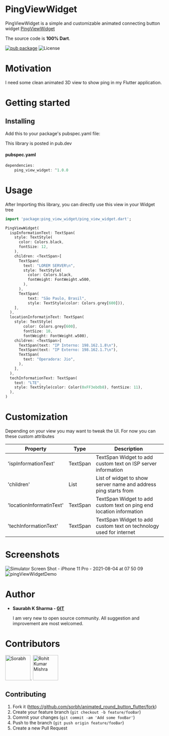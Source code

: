 
# PingViewWidget
PingViewWidget is a simple and customizable animated connecting button widget [PingViewWidget](https://github.com/Sorbh/PingViewWidget)

The source code is **100% Dart**.

[![pub package](https://img.shields.io/pub/v/kdgaugeview.svg?style=flat-square)](https://pub.dartlang.org/packages/PingViewWidget)  ![License](https://img.shields.io/badge/License-BSD%203--Clause-blue.svg?style=flat-square)


# Motivation

I need some clean animated 3D view to show ping in my Flutter application.

# Getting started

## Installing
Add this to your package's pubspec.yaml file:

This library is posted in pub.dev

#### pubspec.yaml
```dart
dependencies:  
	ping_view_widget: ^1.0.0
```

# Usage

After Importing this library, you can directly use this view in your Widget tree

```dart
import 'package:ping_view_widget/ping_view_widget.dart';
```


```dart
PingViewWidget(
  ispInformationText: TextSpan(
    style: TextStyle(
      color: Colors.black,
      fontSize: 12,
    ),
    children: <TextSpan>[
      TextSpan(
        text: "LOREM SERVER\n",
        style: TextStyle(
          color: Colors.black,
          fontWeight: FontWeight.w500,
        ),
      ),
      TextSpan(
          text: "São Paulo, Brasil",
          style: TextStyle(color: Colors.grey[600])),
    ],
  ),
  locationInformatinText: TextSpan(
    style: TextStyle(
        color: Colors.grey[600],
        fontSize: 10,
        fontWeight: FontWeight.w500),
    children: <TextSpan>[
      TextSpan(text: "IP Interno: 198.162.1.8\n"),
      TextSpan(text: "IP Externo: 198.162.1.7\n"),
      TextSpan(
        text: "Operadora: Jio",
      ),
    ],
  ),
  techInformationText: TextSpan(
    text: "LTE",
    style: TextStyle(color: Color(0xFF3ebdb8), fontSize: 11),
  ),
)
  ```

# Customization
  Depending on your view you may want to tweak the UI. For now you can these custom attributes

  | Property | Type | Description |
  |----------|------|-------------|
  | 'ispInformationText' | TextSpan | TextSpan Widget to add custom text on ISP server information |
  | 'children' | List | List of widget to show server name and address ping starts from |
  | 'locationInformatinText' | TextSpan | TextSpan Widget to add custom text on ping end location information |
  | 'techInformationText' | TextSpan | TextSpan Widget to add custom text on technology used for internet |




# Screenshots
![Simulator Screen Shot - iPhone 11 Pro - 2021-08-04 at 07 50 09](https://user-images.githubusercontent.com/14270768/128113120-913ab141-c216-4f46-b0b9-9eaa216107cd.png)  
![pingViewWidgetDemo](https://user-images.githubusercontent.com/14270768/128113123-22bdc507-a60a-4333-87fa-76057fb04eeb.gif)









# Author
  * **Saurabh K Sharma - [GIT](https://github.com/Sorbh)**
  
      I am very new to open source community. All suggestion and improvement are most welcomed. 
      

# Contributors
[//]: contributor-faces

<a href="https://github.com/Sorbh"><img src="https://avatars.githubusercontent.com/u/8159377?v=4" title="Sorabh" width="80" height="80"></a>.    <a href="https://github.com/RohitKumarMishra"><img src="https://avatars.githubusercontent.com/u/14270768?v=4" title="Rohit Kumar Mishra" width="80" height="80"></a>

[//]: contributor-faces
 
 
## Contributing

1. Fork it (<https://github.com/sorbh/animated_round_button_flutter/fork>)
2. Create your feature branch (`git checkout -b feature/fooBar`)
3. Commit your changes (`git commit -am 'Add some fooBar'`)
4. Push to the branch (`git push origin feature/fooBar`)
5. Create a new Pull Request


